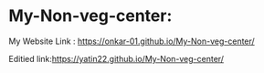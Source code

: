 # My-Non-veg-center: 
My Website Link : https://onkar-01.github.io/My-Non-veg-center/

Editied link:https://yatin22.github.io/My-Non-veg-center/
